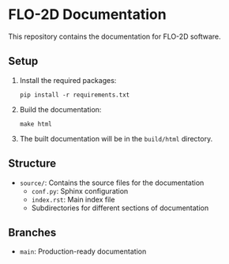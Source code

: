 # FLO-2D Documentation

This repository contains the documentation for FLO-2D software.

## Setup

1. Install the required packages:
   ```
   pip install -r requirements.txt
   ```

2. Build the documentation:
   ```
   make html
   ```

3. The built documentation will be in the `build/html` directory.

## Structure

- `source/`: Contains the source files for the documentation
  - `conf.py`: Sphinx configuration
  - `index.rst`: Main index file
  - Subdirectories for different sections of documentation

## Branches

- `main`: Production-ready documentation
